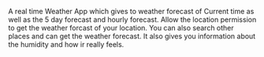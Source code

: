 A real time Weather App which gives to weather forecast of Current time as well as the 5 day forecast and hourly forecast.
Allow the location permission to get the weather forcast of your location.
You can also search other places and can get the weather forecast.
It also gives you information about the humidity and how ir really feels.
